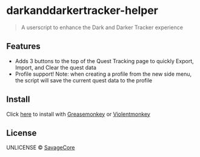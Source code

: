 # darkanddarkertracker-helper

> A userscript to enhance the Dark and Darker Tracker experience

## Features

- Adds 3 buttons to the top of the Quest Tracking page to quickly Export, Import, and Clear the quest data
- Profile support! Note: when creating a profile from the new side menu, the script will save the current quest data to the profile

## Install

Click [here](https://github.com/SavageCore/darkanddarkertracker-helper/releases/latest/download/darkanddarkertracker-helper.user.js) to install with [Greasemonkey](https://www.greasespot.net/) or [Violentmonkey](https://violentmonkey.github.io/)


## License

UNLICENSE © [SavageCore](https://savagecore.uk)
